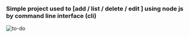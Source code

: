 ### Simple project used to [add / list / delete / edit ] using node js by command line interface (cli)
![to-do](https://github.com/Zeinab-Mohy/Nodejs/assets/95243799/a027ea97-2128-4b0a-a5d9-ff5d2e2a5dd2)
